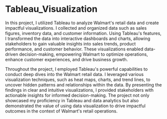 # Tableau_Visualization

In this project, I utilized Tableau to analyze Walmart's retail data and create impactful visualizations. 
I collected and organized data such as sales figures, inventory data, and customer information. Using 
Tableau's features, I transformed the data into interactive dashboards and charts, allowing stakeholders 
to gain valuable insights into sales trends, product performance, and customer behavior. These visualizations 
enabled data-driven decision-making, empowering Walmart to optimize operations, enhance customer experiences, 
and drive business growth.


Throughout the project, I employed Tableau's powerful capabilities to conduct deep dives into the Walmart 
retail data. I leveraged various visualization techniques, such as heat maps, charts, and trend lines, to 
uncover hidden patterns and relationships within the data. By presenting the findings in clear and intuitive 
visualizations, I provided stakeholders with actionable insights for informed decision-making. The project 
not only showcased my proficiency in Tableau and data analytics but also demonstrated the value of using data 
visualization to drive impactful outcomes in the context of Walmart's retail operations.
